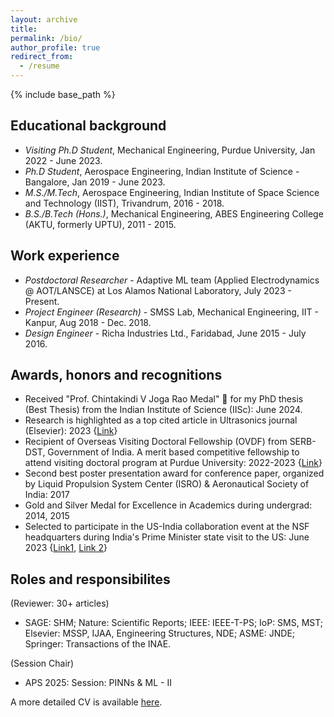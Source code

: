 ```yaml
---
layout: archive
title:
permalink: /bio/
author_profile: true
redirect_from:
  - /resume
---
```


{% include base_path %}

## Educational background
* *Visiting Ph.D Student*, Mechanical Engineering, Purdue University, Jan 2022 - June 2023.
* *Ph.D Student*, Aerospace Engineering, Indian Institute of Science - Bangalore, Jan 2019 - June 2023.
* *M.S./M.Tech*, Aerospace Engineering, Indian Institute of Space Science and Technology (IIST), Trivandrum, 2016 - 2018.
* *B.S./B.Tech (Hons.)*, Mechanical Engineering, ABES Engineering College (AKTU, formerly UPTU), 2011 - 2015.

## Work experience
* *Postdoctoral Researcher* - Adaptive ML team (Applied Electrodynamics @ AOT/LANSCE) at Los Alamos National Laboratory, July 2023 - Present.
* *Project Engineer (Research)* - SMSS Lab, Mechanical Engineering, IIT - Kanpur, Aug 2018 - Dec. 2018.
* *Design Engineer* - Richa Industries Ltd., Faridabad, June 2015 - July 2016.

## Awards, honors and recognitions
* Received "Prof. Chintakindi V Joga Rao Medal" 🏅 for my PhD thesis (Best Thesis) from the Indian Institute of Science (IISc): June 2024.
* Research is highlighted as a top cited article in Ultrasonics journal (Elsevier): 2023 {[Link](https://www.sciencedirect.com/journal/ultrasonics)}
* Recipient of Overseas Visiting Doctoral Fellowship (OVDF) from SERB-DST, Government of India. A merit based competitive fellowship to attend visiting doctoral program at Purdue University: 2022-2023 {[Link](https://www.serbonline.in/SERB/ovdf)}
* Second best poster presentation award for conference paper, organized by Liquid Propulsion System Center (ISRO) & Aeronautical Society of India: 2017
* Gold and Silver Medal for Excellence in Academics during undergrad: 2014, 2015
* Selected to participate in the US-India collaboration event at the NSF headquarters during India's Prime Minister state visit to the US: June 2023 {[Link1](https://www.purdue.edu/india/features/2023-06-26-purdue-fellows-participate-in-event-with-prime-minister-modi-at-the-nsf.php), [Link 2](https://www.purdue.edu/newsroom/releases/2023/Q2/purdue-organizes-inaugural-meeting-of-the-u.s-india-semiconductor-collaborative-in-washington-d.c-during-state-visit-by-indias-prime-minister-modi.html)}

## Roles and responsibilites 
(Reviewer: 30+ articles)
* SAGE: SHM; Nature: Scientific Reports; IEEE: IEEE-T-PS; IoP: SMS, MST; Elsevier: MSSP, IJAA, Engineering Structures, NDE; ASME: JNDE; Springer: Transactions of the INAE.

(Session Chair)
* APS 2025: Session: PINNs & ML - II

A more detailed CV is available [here](https://drive.google.com/file/d/1wC4rZOcU8OJLiEbeWwLaN8a0WN3eg1dc/view?usp=sharing).
